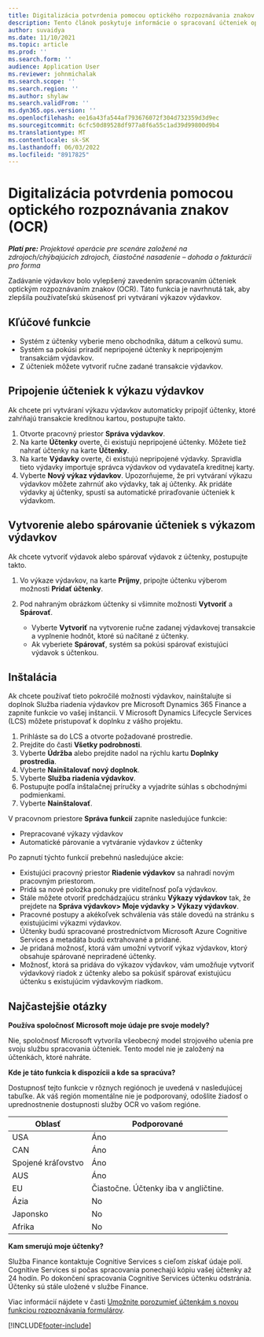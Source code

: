 ```yaml
---
title: Digitalizácia potvrdenia pomocou optického rozpoznávania znakov (OCR)
description: Tento článok poskytuje informácie o spracovaní účteniek optickým rozpoznávaním znakov (OCR).
author: suvaidya
ms.date: 11/10/2021
ms.topic: article
ms.prod: ''
ms.search.form: ''
audience: Application User
ms.reviewer: johnmichalak
ms.search.scope: ''
ms.search.region: ''
ms.author: shylaw
ms.search.validFrom: ''
ms.dyn365.ops.version: ''
ms.openlocfilehash: ee16a43fa544af793676072f304d732359d3d9ec
ms.sourcegitcommit: 6cfc50d89528df977a8f6a55c1ad39d99800d9b4
ms.translationtype: MT
ms.contentlocale: sk-SK
ms.lasthandoff: 06/03/2022
ms.locfileid: "8917825"
---
```

# <a name="capture-a-receipt-using-ocr"></a>Digitalizácia potvrdenia pomocou optického rozpoznávania znakov (OCR)

_**Platí pre:** Projektové operácie pre scenáre založené na zdrojoch/chýbajúcich zdrojoch, čiastočné nasadenie – dohoda o fakturácii pro forma_

Zadávanie výdavkov bolo vylepšený zavedením spracovaním účteniek optickým rozpoznávaním znakov (OCR). Táto funkcia je navrhnutá tak, aby zlepšila používateľskú skúsenosť pri vytváraní výkazov výdavkov.

## <a name="key-features"></a>Kľúčové funkcie

- Systém z účtenky vyberie meno obchodníka, dátum a celkovú sumu.
- Systém sa pokúsi priradiť nepripojené účtenky k nepripojeným transakciám výdavkov.
- Z účteniek môžete vytvoriť ručne zadané transakcie výdavkov.

## <a name="attach-receipts-to-an-expense-report"></a>Pripojenie účteniek k výkazu výdavkov

Ak chcete pri vytváraní výkazu výdavkov automaticky pripojiť účtenky, ktoré zahŕňajú transakcie kreditnou kartou, postupujte takto.

  1. Otvorte pracovný priestor **Správa výdavkov**.
  2. Na karte **Účtenky** overte, či existujú nepripojené účtenky. Môžete tiež nahrať účtenky na karte **Účtenky**.
  3. Na karte **Výdavky** overte, či existujú nepripojené výdavky. Spravidla tieto výdavky importuje správca výdavkov od vydavateľa kreditnej karty.
  4. Vyberte **Nový výkaz výdavkov**. Upozorňujeme, že pri vytváraní výkazu výdavkov môžete zahrnúť ako výdavky, tak aj účtenky. Ak pridáte výdavky aj účtenky, spustí sa automatické priraďovanie účteniek k výdavkom.

## <a name="create-or-match-receipts-to-an-expense-report"></a>Vytvorenie alebo spárovanie účteniek s výkazom výdavkov
Ak chcete vytvoriť výdavok alebo spárovať výdavok z účtenky, postupujte takto.

  1. Vo výkaze výdavkov, na karte **Príjmy**, pripojte účtenku výberom možnosti **Pridať účtenky**.
  2. Pod nahraným obrázkom účtenky si všimnite možnosti **Vytvoriť** a **Spárovať**.

      - Vyberte **Vytvoriť** na vytvorenie ručne zadanej výdavkovej transakcie a vyplnenie hodnôt, ktoré sú načítané z účtenky.
      - Ak vyberiete **Spárovať**, systém sa pokúsi spárovať existujúci výdavok s účtenkou.

## <a name="installation"></a>Inštalácia

Ak chcete používať tieto pokročilé možnosti výdavkov, nainštalujte si doplnok Služba riadenia výdavkov pre Microsoft Dynamics 365 Finance a zapnite funkcie vo vašej inštancii. V Microsoft Dynamics Lifecycle Services (LCS) môžete pristupovať k doplnku z vášho projektu.

1. Prihláste sa do LCS a otvorte požadované prostredie.
2. Prejdite do časti **Všetky podrobnosti**.
3. Vyberte **Údržba** alebo prejdite nadol na rýchlu kartu **Doplnky prostredia**.
4. Vyberte **Nainštalovať nový doplnok**.
5. Vyberte **Služba riadenia výdavkov**.
6. Postupujte podľa inštalačnej príručky a vyjadrite súhlas s obchodnými podmienkami.
7. Vyberte **Nainštalovať**.

V pracovnom priestore **Správa funkcií** zapnite nasledujúce funkcie:

- Prepracované výkazy výdavkov
- Automatické párovanie a vytváranie výdavkov z účtenky

Po zapnutí týchto funkcií prebehnú nasledujúce akcie:

- Existujúci pracovný priestor **Riadenie výdavkov** sa nahradí novým pracovným priestorom.
- Pridá sa nové položka ponuky pre viditeľnosť poľa výdavkov.
- Stále môžete otvoriť predchádzajúcu stránku **Výkazy výdavkov** tak, že prejdete na **Správa výdavkov> Moje výdavky > Výkazy výdavkov**.
- Pracovné postupy a akékoľvek schválenia vás stále dovedú na stránku s existujúcimi výkazmi výdavkov.
- Účtenky budú spracované prostredníctvom Microsoft Azure Cognitive Services a metadáta budú extrahované a pridané.
- Je pridaná možnosť, ktorá vám umožní vytvoriť výkaz výdavkov, ktorý obsahuje spárované nepriradené účtenky.
- Možnosť, ktorá sa pridáva do výkazov výdavkov, vám umožňuje vytvoriť výdavkový riadok z účtenky alebo sa pokúsiť spárovať existujúcu účtenku s existujúcim výdavkovým riadkom.

## <a name="frequently-asked-questions"></a>Najčastejšie otázky

**Používa spoločnosť Microsoft moje údaje pre svoje modely?**

Nie, spoločnosť Microsoft vytvorila všeobecný model strojového učenia pre svoju službu spracovania účteniek. Tento model nie je založený na účtenkách, ktoré nahráte.

**Kde je táto funkcia k dispozícii a kde sa spracúva?**

Dostupnosť tejto funkcie v rôznych regiónoch je uvedená v nasledujúcej tabuľke. Ak váš región momentálne nie je podporovaný, odošlite žiadosť o uprednostnenie dostupnosti služby OCR vo vašom regióne. 

| Oblasť | Podporované                         |
|--------|-----------------------------------|
| USA    | Áno                               |
| CAN    | Áno                               |
| Spojené kráľovstvo     | Áno                               |
| AUS    | Áno                               |
| EU     | Čiastočne. Účtenky iba v angličtine. |
| Ázia   | No                                |
| Japonsko  | No                                |
| Afrika | No                                |

**Kam smerujú moje účtenky?**

Služba Finance kontaktuje Cognitive Services s cieľom získať údaje polí. Cognitive Services si počas spracovania ponechajú kópiu vašej účtenky až 24 hodín. Po dokončení spracovania Cognitive Services účtenku odstránia. Účtenky sú stále uložené v službe Finance.

Viac informácií nájdete v časti [Umožnite porozumieť účtenkám s novou funkciou rozpoznávania formulárov](https://azure.microsoft.com/blog/enable-receipt-understanding-with-form-recognizer-s-new-capability/).


[!INCLUDE[footer-include](../includes/footer-banner.md)]
